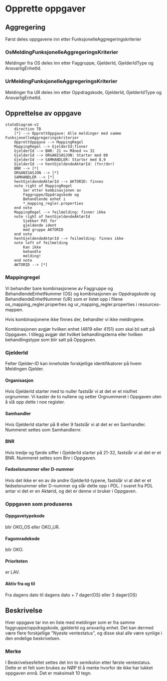 # Opprette oppgaver

## Aggregering
Først deles oppgavene inn etter FunksjonelleAggregeringskriterier

### OsMeldingFunksjonelleAggregeringsKriterier
Meldinger fra OS deles inn etter Faggruppe, GjelderId, GjelderIdType og AnsvarligEnhetId.

### UrMeldingFunksjonelleAggregeringsKriterier
Meldinger fra UR deles inn etter Oppdragskode, GjelderId, GjelderIdType og AnsvarligEnhetId.

## Opprettelse av oppgave

```mermaid
stateDiagram-v2
    direction TB
    [*] --> OpprettOppgave: Alle meldinger med samme FunksjonelleAggregeringskriterier
    OpprettOppgave --> MappingRegel
    MappingRegel --> GjelderId:finner
    GjelderId --> BNR: 21 <= Måned <= 32
    GjelderId --> ORGANISASJON: Starter med 00
    GjelderId --> SAMHANDLER: Starter med 8,9
    GjelderId --> hentGjeldendeAktørId: (fnr/dnr)
    BNR --> [*]
    ORGANISASJON --> [*]
    SAMHANDLER --> [*]
    hentGjeldendeAktørId --> AKTORID: finnes
    note right of MappingRegel
        Ser etter kombinasjonen av
        Faggruppe/Oppdragskode og
        Behandlende enhet i
        *_mapping_regler.properties
    end note
    MappingRegel --> feilmelding: finner ikke
    note right of hentGjeldendeAktørId
        Sjekker Pdl for
        gjeldende ident
        med gruppe AKTORID
    end note
    hentGjeldendeAktørId --> feilmelding: finnes ikke
    note left of feilmelding
        Kan ikke
        behandle
        melding!
    end note
    AKTORID --> [*]
```

### Mappingregel
Vi behandler bare kombinasjonene av 
Faggruppe og BehandlendeEnhetNummer (OS) og 
kombinasjonen av Oppdragskode og BehandlendeEnhetNummer (UR) 
som er listet opp i filene os_mapping_regler.properties og ur_mapping_regler.properties
i resources-mappen.

Hvis kombinasjonene ikke finnes der, behandler vi ikke meldingene.

Kombinasjonen avgjør hvilken enhet (4819 eller 4151) som skal bli satt på Oppgaven.
I tillegg avgjør det hvilket behandlingstema eller hvilken behandlingstype som blir satt på Oppgaven.

### GjelderId
Felter Gjelder-ID kan inneholde forskjellige identifikatorer på hvem Meldingen Gjelder.

#### Organisasjon
Hvis GjelderId starter med to nuller fastslår vi at det er et nisifret orgnummer. 
Vi kaster de to nullene og setter Orgnummeret i Oppgaven uten å slå opp dette i noe register.

#### Samhandler
Hvis GjelderId starter på 8 eller 9 fastslår vi at det er en Samhandler.
Nummeret settes som Samhandlernr.

#### BNR
Hvis tredje og fjerde siffer i GjelderId starter på 21-32, fastslår vi at det er et BNR.
Nummeret settes som Bnr i Oppgaven.

#### Fødselsnummer eller D-nummer
Hvis det ikke er en av de andre GjelderId-typene, fastslår vi at det er et fødselsnummer eller D-nummer
og slår dette opp i PDL. I svaret fra PDL antar vi det er en Aktørid, og det er denne vi bruker i Oppgaven.

### Oppgaven som produseres

#### Oppgavetypekode 
blir OKO_OS eller OKO_UR. 
#### Fagomradekode 
blir OKO. 
#### Prioriteten 
er LAV. 
#### Aktiv fra og til 
Fra dagens dato til dagens dato + 7 dager(OS) eller 3 dager(OS)

## Beskrivelse
Hver oppgave tar inn en liste med meldinger som er fra samme faggruppe/oppdragskode, gjelderId og ansvarlig enhet.
Det kan dermed være flere forskjellige "Nyeste ventestatus", og disse skal alle være synlige i den endelige beskrivelsen.


### Merke
I Beskrivelsesfeltet settes det inn to semikolon etter første ventestatus. Dette er et felt
som brukes av NØP til å merke hvorfor de ikke har lukket oppgaven ennå.
Det er maksimalt 10 tegn.
